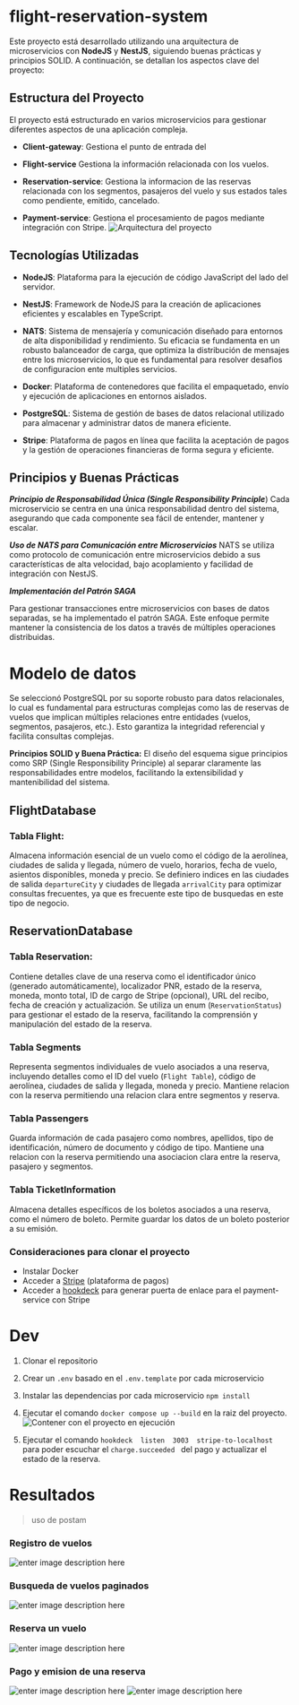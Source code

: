   

# flight-reservation-system
Este proyecto está desarrollado utilizando una arquitectura de microservicios con **NodeJS** y **NestJS**, siguiendo buenas prácticas y principios SOLID. A continuación, se detallan los aspectos clave del proyecto:
## Estructura del Proyecto

El proyecto está estructurado en varios microservicios para gestionar diferentes aspectos de una aplicación compleja.

- **Client-gateway**: Gestiona el punto de entrada del

- **Flight-service** Gestiona la información relacionada con los vuelos.

- **Reservation-service**: Gestiona la informacion de las reservas relacionada con los segmentos, pasajeros del vuelo y sus estados tales como pendiente, emitido, cancelado.

- **Payment-service**: Gestiona el procesamiento de pagos mediante integración con Stripe.
![Arquitectura del proyecto](https://i.ibb.co/R2sTpKS/CLIENTES-2.png)

## Tecnologías Utilizadas

- **NodeJS**: Plataforma para la ejecución de código JavaScript del lado del servidor.

- **NestJS**: Framework de NodeJS para la creación de aplicaciones eficientes y escalables en TypeScript.

- **NATS**: Sistema de mensajería y comunicación diseñado para entornos de alta disponibilidad y rendimiento. Su eficacia se fundamenta en un robusto balanceador de carga, que optimiza la distribución de mensajes entre los microservicios, lo que es fundamental para resolver desafios de configuracion ente multiples servicios.

- **Docker**: Plataforma de contenedores que facilita el empaquetado, envío y ejecución de aplicaciones en entornos aislados.

- **PostgreSQL**: Sistema de gestión de bases de datos relacional utilizado para almacenar y administrar datos de manera eficiente.

- **Stripe**: Plataforma de pagos en línea que facilita la aceptación de pagos y la gestión de operaciones financieras de forma segura y eficiente.

## Principios y Buenas Prácticas

***Principio de Responsabilidad Única (Single Responsibility Principle***)
Cada microservicio se centra en una única responsabilidad dentro del sistema, asegurando que cada componente sea fácil de entender, mantener y escalar.

***Uso de NATS para Comunicación entre Microservicios***
NATS se utiliza como protocolo de comunicación entre microservicios debido a sus características de alta velocidad, bajo acoplamiento y facilidad de integración con NestJS.

***Implementación del Patrón SAGA***

Para gestionar transacciones entre microservicios con bases de datos separadas, se ha implementado el patrón SAGA. Este enfoque permite mantener la consistencia de los datos a través de múltiples operaciones distribuidas.
# Modelo de datos
Se seleccionó PostgreSQL por su soporte robusto para datos relacionales, lo cual es fundamental para estructuras complejas como las de reservas de vuelos que implican múltiples relaciones entre entidades (vuelos, segmentos, pasajeros, etc.). Esto garantiza la integridad referencial y facilita consultas complejas.

**Principios SOLID y Buena Práctica:**
El diseño del esquema sigue principios como SRP (Single Responsibility Principle) al separar claramente las responsabilidades entre modelos, facilitando la extensibilidad y mantenibilidad del sistema.


## FlightDatabase
### Tabla Flight:
Almacena información esencial de un vuelo como el código de la aerolínea, ciudades de salida y llegada, número de vuelo, horarios, fecha de vuelo, asientos disponibles, moneda y precio.
Se definiero indices en las ciudades de salida `departureCity` y ciudades de llegada `arrivalCity` para optimizar consultas frecuentes, ya que es frecuente este tipo de busquedas en este tipo de negocio.

## ReservationDatabase
### Tabla Reservation:
Contiene detalles clave de una reserva como el identificador único (generado automáticamente), localizador PNR, estado de la reserva, moneda, monto total, ID de cargo de Stripe (opcional), URL del recibo, fecha de creación y actualización.
Se utiliza un enum (`ReservationStatus`) para gestionar el estado de la reserva, facilitando la comprensión y manipulación del estado de la reserva.
### Tabla Segments
Representa segmentos individuales de vuelo asociados a una reserva, incluyendo detalles como el ID del vuelo (`Flight Table`), código de aerolínea, ciudades de salida y llegada, moneda y precio. Mantiene relacion con la reserva permitiendo una relacion clara entre segmentos y reserva.
### Tabla Passengers
Guarda información de cada pasajero como nombres, apellidos, tipo de identificación, número de documento y código de tipo. Mantiene una relacion con la reserva permitiendo una asociacion clara entre la reserva, pasajero y segmentos.
### Tabla TicketInformation
Almacena detalles específicos de los boletos asociados a una reserva, como el número de boleto. Permite guardar los datos de un boleto posterior a su emisión.
### Consideraciones para clonar el proyecto
- Instalar Docker
- Acceder a [Stripe](https://stripe.com/es) (plataforma de pagos)
- Acceder a  [hookdeck](https://hookdeck.com/) para generar puerta de enlace para el payment-service con Stripe
# Dev
1.  Clonar el repositorio
2.  Crear un `.env` basado en el `.env.template` por cada microservicio
3. Instalar las dependencias por cada microservicio `npm install`
4. Ejecutar el comando  `docker compose up --build` en la raiz del proyecto.
![Contener con el proyecto en ejecución](https://i.ibb.co/9Vgz13R/Whats-App-Image-2024-07-16-at-02-50-50.jpg)

5. Ejecutar el comando  `hookdeck  listen  3003  stripe-to-localhost` para poder escuchar el `charge.succeeded ` del pago y actualizar el estado de la reserva.
# Resultados

> uso de postam

### Registro de vuelos
![enter image description here](https://i.ibb.co/W61Sgmc/save-flight.png)

### Busqueda de vuelos paginados
![enter image description here](https://i.ibb.co/xsYyvnm/fin-flights.png)
### Reserva un vuelo
![enter image description here](https://i.ibb.co/Rh38Wk0/RESERVATION.png)
### Pago y emision de una reserva
![enter image description here](https://i.ibb.co/JxfTGSj/pay-reservation.png)
![enter image description here](https://i.ibb.co/xC6kpsb/pay-sucess.png)
